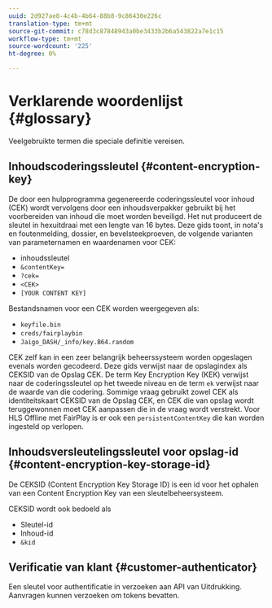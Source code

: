 ```yaml
---
uuid: 2d927ae8-4c4b-4b64-88b8-9c86430e226c
translation-type: tm+mt
source-git-commit: c78d3c87848943a0be3433b2b6a543822a7e1c15
workflow-type: tm+mt
source-wordcount: '225'
ht-degree: 0%

---
```



# Verklarende woordenlijst {#glossary}

Veelgebruikte termen die speciale definitie vereisen.

## Inhoudscoderingssleutel {#content-encryption-key}

De door een hulpprogramma gegenereerde coderingssleutel voor inhoud (CEK) wordt vervolgens door een inhoudsverpakker gebruikt bij het voorbereiden van inhoud die moet worden beveiligd.
Het nut produceert de sleutel in hexuitdraai met een lengte van 16 bytes.
Deze gids toont, in nota&#39;s en foutenmelding, dossier, en bevelsteekproeven, de volgende varianten van parameternamen en waardenamen voor CEK:

* inhoudssleutel
* `&contentKey=`
* `?cek=`
* `<CEK>`
* `[YOUR CONTENT KEY]`

Bestandsnamen voor een CEK worden weergegeven als:

* `keyfile.bin`
* `creds/fairplaybin`
* `Jaigo_DASH/_info/key.B64.random`

CEK zelf kan in een zeer belangrijk beheerssysteem worden opgeslagen evenals worden gecodeerd. Deze gids verwijst naar de opslagindex als CEKSID van de Opslag CEK. De term Key Encryption Key (KEK) verwijst naar de coderingssleutel op het tweede niveau en de term `ek` verwijst naar de waarde van die codering.
Sommige vraag gebruikt zowel CEK als identiteitskaart CEKSID van de Opslag CEK, en CEK die van opslag wordt teruggewonnen moet CEK aanpassen die in de vraag wordt verstrekt.
Voor HLS Offline met FairPlay is er ook een `persistentContentKey` die kan worden ingesteld op verlopen.

## Inhoudsversleutelingssleutel voor opslag-id {#content-encryption-key-storage-id}

De CEKSID (Content Encryption Key Storage ID) is een id voor het ophalen van een Content Encryption Key van een sleutelbeheersysteem.

CEKSID wordt ook bedoeld als
* Sleutel-id
* Inhoud-id
* `&kid`

## Verificatie van klant {#customer-authenticator}

Een sleutel voor authentificatie in verzoeken aan API van Uitdrukking. Aanvragen kunnen verzoeken om tokens bevatten.